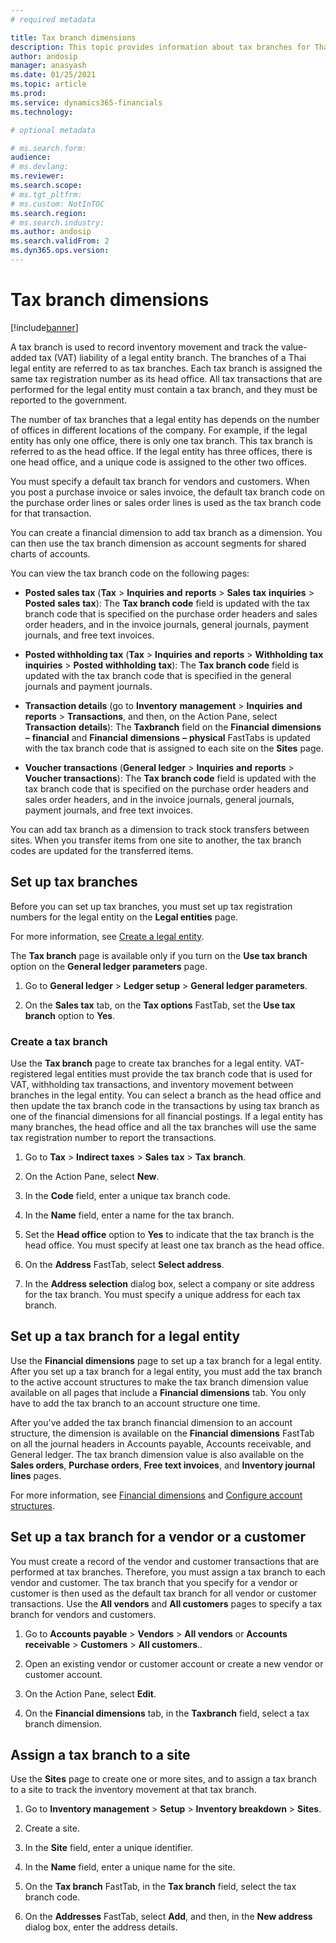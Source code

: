 ```yaml
---
# required metadata

title: Tax branch dimensions
description: This topic provides information about tax branches for Thailand.
author: andosip
manager: anasyash
ms.date: 01/25/2021
ms.topic: article
ms.prod:
ms.service: dynamics365-financials
ms.technology: 

# optional metadata

# ms.search.form:
audience: 
# ms.devlang: 
ms.reviewer: 
ms.search.scope:
# ms.tgt_pltfrm: 
# ms.custom: NotInTOC
ms.search.region: 
# ms.search.industry:
ms.author: andosip
ms.search.validFrom: 2
ms.dyn365.ops.version:
---
```


# Tax branch dimensions

[!include[banner](../includes/banner.md)]

A tax branch is used to record inventory movement and track the
value-added tax (VAT) liability of a legal entity branch. The branches
of a Thai legal entity are referred to as tax branches. Each tax branch
is assigned the same tax registration number as its head office. All tax
transactions that are performed for the legal entity must contain a tax
branch, and they must be reported to the government.

The number of tax branches that a legal entity has depends on the number
of offices in different locations of the company. For example, if the
legal entity has only one office, there is only one tax branch. This tax
branch is referred to as the head office. If the legal entity has three
offices, there is one head office, and a unique code is assigned to the
other two offices.

You must specify a default tax branch for vendors and customers. When
you post a purchase invoice or sales invoice, the default tax branch
code on the purchase order lines or sales order lines is used as the tax
branch code for that transaction.

You can create a financial dimension to add tax branch as a dimension.
You can then use the tax branch dimension as account segments for shared
charts of accounts.

You can view the tax branch code on the following pages:

- **Posted sales tax** (**Tax** &gt; **Inquiries** **and**
 **reports** &gt; **Sales** **tax** **inquiries** &gt; **Posted**
 **sales** **tax**): The **Tax branch code** field is updated with
    the tax branch code that is specified on the purchase order headers
    and sales order headers, and in the invoice journals, general
    journals, payment journals, and free text invoices.

- **Posted withholding tax** (**Tax** &gt; **Inquiries** **and**
 **reports** &gt; **Withholding** **tax** **inquiries** &gt;
 **Posted** **withholding** **tax**): The **Tax branch code** field
    is updated with the tax branch code that is specified in the general
    journals and payment journals.

- **Transaction details** (go to **Inventory** **management** &gt;
 **Inquiries** **and** **reports** &gt; **Transactions**, and then,
    on the Action Pane, select **Transaction** **details**): The
 **Taxbranch** field on the **Financial** **dimensions** **–**
 **financial** and **Financial** **dimensions** **–** **physical**
    FastTabs is updated with the tax branch code that is assigned to
    each site on the **Sites** page.

- **Voucher transactions** (**General ledger** &gt; **Inquiries**
 **and** **reports** &gt; **Voucher transactions**): The **Tax branch
    code** field is updated with the tax branch code that is specified
    on the purchase order headers and sales order headers, and in the
    invoice journals, general journals, payment journals, and free text
    invoices.

You can add tax branch as a dimension to track stock transfers between
sites. When you transfer items from one site to another, the tax branch
codes are updated for the transferred items.

## Set up tax branches

Before you can set up tax branches, you must set up tax registration
numbers for the legal entity on the **Legal entities** page.

For more information, see [Create a legal entity](../../fin-ops-core/fin-ops/organization-administration/tasks/create-legal-entity.md).

The **Tax branch** page is available only if you turn on the **Use tax
branch** option on the **General ledger parameters** page.

1.  Go to **General ledger** &gt; **Ledger setup** &gt; **General ledger
    parameters**.

2.  On the **Sales tax** tab, on the **Tax options** FastTab, set the
 **Use tax branch** option to **Yes**.

### Create a tax branch

Use the **Tax branch** page to create tax branches for a legal entity.
VAT-registered legal entities must provide the tax branch code that is
used for VAT, withholding tax transactions, and inventory movement
between branches in the legal entity. You can select a branch as the
head office and then update the tax branch code in the transactions by
using tax branch as one of the financial dimensions for all financial
postings. If a legal entity has many branches, the head office and all
the tax branches will use the same tax registration number to report the
transactions.

1.  Go to **Tax** &gt; **Indirect** **taxes** &gt; **Sales**
 **tax** &gt; **Tax** **branch**.

2.  On the Action Pane, select **New**.

3.  In the **Code** field, enter a unique tax branch code.

4.  In the **Name** field, enter a name for the tax branch.

5.  Set the **Head office** option to **Yes** to indicate that the tax
    branch is the head office. You must specify at least one tax branch
    as the head office.

6.  On the **Address** FastTab, select **Select address**.

7.  In the **Address selection** dialog box, select a company or site
    address for the tax branch. You must specify a unique address for
    each tax branch.

## Set up a tax branch for a legal entity

Use the **Financial dimensions** page to set up a tax branch for a legal
entity. After you set up a tax branch for a legal entity, you must add
the tax branch to the active account structures to make the tax branch
dimension value available on all pages that include a **Financial
dimensions** tab. You only have to add the tax branch to an account
structure one time.

After you've added the tax branch financial dimension to an account
structure, the dimension is available on the **Financial dimensions**
FastTab on all the journal headers in Accounts payable, Accounts
receivable, and General ledger. The tax branch dimension value is also
available on the **Sales orders**, **Purchase orders**, **Free text
invoices**, and **Inventory journal lines** pages.

For more information, see [Financial
dimensions](../general-ledger/financial-dimensions.md)
and [Configure account
structures](../general-ledger/configure-account-structures.md).

## Set up a tax branch for a vendor or a customer

You must create a record of the vendor and customer transactions that
are performed at tax branches. Therefore, you must assign a tax branch
to each vendor and customer. The tax branch that you specify for a
vendor or customer is then used as the default tax branch for all vendor
or customer transactions. Use the **All vendors** and **All customers**
pages to specify a tax branch for vendors and customers.

1.  Go to **Accounts payable** &gt; **Vendors** &gt; **All vendors** or
 **Accounts receivable** &gt; **Customers** &gt; **All customers**..

2.  Open an existing vendor or customer account or create a new vendor
    or customer account.

3.  On the Action Pane, select **Edit**.

4.  On the **Financial dimensions** tab, in the **Taxbranch** field,
    select a tax branch dimension.

## Assign a tax branch to a site

Use the **Sites** page to create one or more sites, and to assign a tax
branch to a site to track the inventory movement at that tax branch.

1.  Go to **Inventory management** &gt; **Setup** &gt; **Inventory
    breakdown** &gt; **Sites**.

2.  Create a site.

3.  In the **Site** field, enter a unique identifier.

4.  In the **Name** field, enter a unique name for the site.

5.  On the **Tax branch** FastTab, in the **Tax branch** field, select
    the tax branch code.

6.  On the **Addresses** FastTab, select **Add**, and then, in the **New
    address** dialog box, enter the address details.



